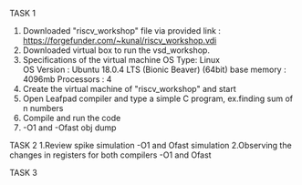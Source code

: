 TASK 1
1. Downloaded "riscv_workshop" file via provided link : https://forgefunder.com/~kunal/riscv_workshop.vdi 
2. Downloaded virtual box to run the vsd_workshop.
3. Specifications of the virtual machine 
       OS Type: Linux  
       OS Version : Ubuntu 18.0.4 LTS (Bionic Beaver) (64bit)
       base memory : 4096mb    Processors : 4
4. Create the virtual machine of "riscv_workshop" and start
5. Open Leafpad compiler and type a simple C program, ex.finding sum of n numbers
6. Compile and run the code 
7. -O1 and -Ofast obj dump

TASK 2
1.Review spike simulation -O1 and Ofast simulation
2.Observing the changes in registers for both compilers -O1 and Ofast

TASK 3
